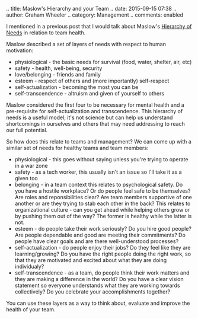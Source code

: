 .. title: Maslow's Hierarchy and your Team
.. date: 2015-09-15 07:38
.. author: Graham Wheeler
.. category: Management
.. comments: enabled

I mentioned in a previous post that I would talk about Maslow's [Hierarchy of Needs](https://en.wikipedia.org/wiki/Maslow%27s_hierarchy_of_needs) in relation to team health. 

Maslow described a set of layers of needs with respect to human motivation:

* physiological - the basic needs for survival (food, water, shelter, air, etc)
* safety - health, well-being, security
* love/belonging - friends and family
* esteem - respect of others and (more importantly) self-respect
* self-actualization - becoming the most you can be
* self-transcendence - altruism and given of yourself to others

Maslow considered the first four to be necessary for mental health and a pre-requisite for self-actualization
and transcendence.
This hierarchy of needs is a useful model; it's not science but can help us understand shortcomings in ourselves
and others that may need addressing to reach our full potential.

So how does this relate to teams and management? We can come up with a similar set of needs for healthy teams 
and team members:

* physiological - this goes without saying unless you're trying to operate in a war zone
* safety - as a tech worker, this usually isn't an issue so I'll take it as a given too
* belonging - in a team context this relates to psychological safety. Do you have a hostile workplace? Or do people feel safe to be themselves? Are roles and reponsibilities clear? Are team members supportive of one another or are they trying to stab each other in the back? This relates to organizational culture - can you get ahead while helping others grow or by pushing them out of the way? The former is healthy while the latter is not. 
* esteem - do people take their work seriously? Do you hire good people? Are people dependable and good are meeting their commitments? Do people have clear goals and are there well-understood processes?
* self-actualization - do people enjoy their jobs? Do they feel like they are learning/growing? Do you have the right people doing the right work, so that they are motivated and excited about what they are doing individualy?
* self-transcendence - as a team, do people think their work matters and they are making a difference in the world? Do you have a clear vision statement so everyone understands what they are working towards collectively? Do you celebrate your accomplishments together?

You can use these layers as a way to think about, evaluate and improve the health of your team.


